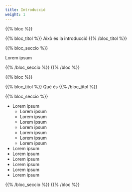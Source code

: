 ```yaml
---
title: Introducció
weight: 1
---
```

{{% bloc %}}

{{% bloc_titol %}}
Això és la introducció
{{% /bloc_titol %}}

{{% bloc_seccio %}}

Lorem ipsum

{{% /bloc_seccio %}}
{{% /bloc %}}

{{% bloc %}}

{{% bloc_titol %}}
Què és <BIG></BIG>
{{% /bloc_titol %}}

{{% bloc_seccio %}}

* Lorem ipsum
  * Lorem ipsum
  * Lorem ipsum
  * Lorem ipsum
  * Lorem ipsum
  * Lorem ipsum
  * Lorem ipsum
  * Lorem ipsum
* Lorem ipsum
* Lorem ipsum
* Lorem ipsum
* Lorem ipsum
* Lorem ipsum
* Lorem ipsum

{{% /bloc_seccio %}}
{{% /bloc %}}
